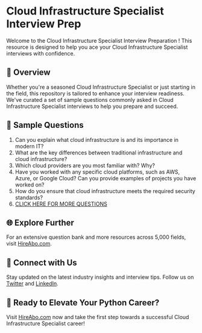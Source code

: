 # Cloud Infrastructure Specialist Interview Prep

Welcome to the Cloud Infrastructure Specialist Interview Preparation ! This resource is designed to help you ace your Cloud Infrastructure Specialist interviews with confidence.

## 🚀 Overview

Whether you're a seasoned Cloud Infrastructure Specialist or just starting in the field, this repository is tailored to enhance your interview readiness. We've curated a set of sample questions commonly asked in Cloud Infrastructure Specialist interviews to help you prepare and succeed.

## 📝 Sample Questions

1. Can you explain what cloud infrastructure is and its importance in modern IT?
2. What are the key differences between traditional infrastructure and cloud infrastructure?
3. Which cloud providers are you most familiar with? Why?
4. Have you worked with any specific cloud platforms, such as AWS, Azure, or Google Cloud? Can you provide examples of projects you have worked on?
5. How do you ensure that cloud infrastructure meets the required security standards?
6. [CLICK HERE FOR MORE QUESTIONS](https://hireabo.com/job/0_4_7/Cloud%20Infrastructure%20Specialist)

## 🌐 Explore Further

For an extensive question bank and more resources across 5,000 fields, visit [HireAbo.com](https://www.hireabo.com).

## 📱 Connect with Us

Stay updated on the latest industry insights and interview tips. Follow us on [Twitter](https://twitter.com/hireabo) and [LinkedIn](https://www.linkedin.com/in/hire-abo-3609972a8/).

## 🚀 Ready to Elevate Your Python Career?

Visit [HireAbo.com](https://www.hireabo.com) now and take the first step towards a successful Cloud Infrastructure Specialist career!